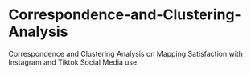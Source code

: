 # Correspondence-and-Clustering-Analysis
Correspondence and Clustering Analysis on Mapping Satisfaction with Instagram and Tiktok Social Media use.
